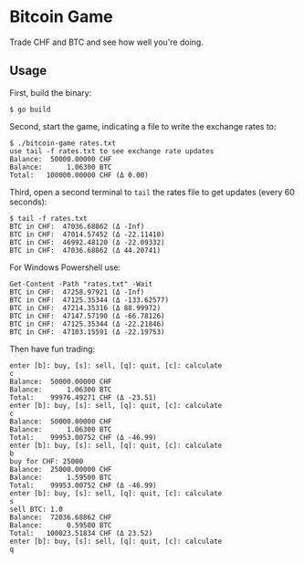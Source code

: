 # Bitcoin Game

Trade CHF and BTC and see how well you're doing.

## Usage

First, build the binary:

    $ go build

Second, start the game, indicating a file to write the exchange rates to:

    $ ./bitcoin-game rates.txt
    use tail -f rates.txt to see exchange rate updates
    Balance:  50000.00000 CHF
    Balance:      1.06300 BTC
    Total:   100000.00000 CHF (Δ 0.00)


Third, open a second terminal to `tail` the rates file to get updates (every 60
seconds):

    $ tail -f rates.txt
    BTC in CHF:  47036.68862 (Δ -Inf)
    BTC in CHF:  47014.57452 (Δ -22.11410)
    BTC in CHF:  46992.48120 (Δ -22.09332)
    BTC in CHF:  47036.68862 (Δ 44.20741)
    
For Windows Powershell use:

    Get-Content -Path "rates.txt" -Wait
    BTC in CHF:  47258.97921 (Δ -Inf)
    BTC in CHF:  47125.35344 (Δ -133.62577)
    BTC in CHF:  47214.35316 (Δ 88.99972)
    BTC in CHF:  47147.57190 (Δ -66.78126)
    BTC in CHF:  47125.35344 (Δ -22.21846)
    BTC in CHF:  47103.15591 (Δ -22.19753)

Then have fun trading:

    enter [b]: buy, [s]: sell, [q]: quit, [c]: calculate
    c
    Balance:  50000.00000 CHF
    Balance:      1.06300 BTC
    Total:    99976.49271 CHF (Δ -23.51)
    enter [b]: buy, [s]: sell, [q]: quit, [c]: calculate
    c
    Balance:  50000.00000 CHF
    Balance:      1.06300 BTC
    Total:    99953.00752 CHF (Δ -46.99)
    enter [b]: buy, [s]: sell, [q]: quit, [c]: calculate
    b
    buy for CHF: 25000
    Balance:  25000.00000 CHF
    Balance:      1.59500 BTC
    Total:    99953.00752 CHF (Δ -46.99)
    enter [b]: buy, [s]: sell, [q]: quit, [c]: calculate
    s
    sell BTC: 1.0
    Balance:  72036.68862 CHF
    Balance:      0.59500 BTC
    Total:   100023.51834 CHF (Δ 23.52)
    enter [b]: buy, [s]: sell, [q]: quit, [c]: calculate
    q
